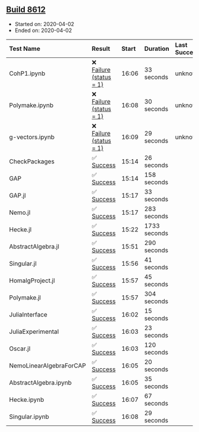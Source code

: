## [Build 8612](https://oscarci.mathematik.uni-kl.de/job/oscar/8612/)

* Started on: 2020-04-02
* Ended on: 2020-04-02

| Test Name    | Result | Start | Duration | Last Success | First Failure |
|:-------------|:-------|:------|:---------|:-------------|:--------------|
| CohP1.ipynb | ❌ [Failure (status = 1)](https://oscarci.mathematik.uni-kl.de/job/oscar/8612/artifact/logs/build-8612/CohP1.ipynb.log) | 16:06 | 33 seconds | unknown | unknown |
| Polymake.ipynb | ❌ [Failure (status = 1)](https://oscarci.mathematik.uni-kl.de/job/oscar/8612/artifact/logs/build-8612/Polymake.ipynb.log) | 16:08 | 30 seconds | unknown | unknown |
| g-vectors.ipynb | ❌ [Failure (status = 1)](https://oscarci.mathematik.uni-kl.de/job/oscar/8612/artifact/logs/build-8612/g-vectors.ipynb.log) | 16:09 | 29 seconds | unknown | unknown |
| CheckPackages | ✅ [Success](https://oscarci.mathematik.uni-kl.de/job/oscar/8612/artifact/logs/build-8612/CheckPackages.log) | 15:14 | 26 seconds |  |  |
| GAP | ✅ [Success](https://oscarci.mathematik.uni-kl.de/job/oscar/8612/artifact/logs/build-8612/GAP.log) | 15:14 | 158 seconds |  |  |
| GAP.jl | ✅ [Success](https://oscarci.mathematik.uni-kl.de/job/oscar/8612/artifact/logs/build-8612/GAP.jl.log) | 15:17 | 33 seconds |  |  |
| Nemo.jl | ✅ [Success](https://oscarci.mathematik.uni-kl.de/job/oscar/8612/artifact/logs/build-8612/Nemo.jl.log) | 15:17 | 283 seconds |  |  |
| Hecke.jl | ✅ [Success](https://oscarci.mathematik.uni-kl.de/job/oscar/8612/artifact/logs/build-8612/Hecke.jl.log) | 15:22 | 1733 seconds |  |  |
| AbstractAlgebra.jl | ✅ [Success](https://oscarci.mathematik.uni-kl.de/job/oscar/8612/artifact/logs/build-8612/AbstractAlgebra.jl.log) | 15:51 | 290 seconds |  |  |
| Singular.jl | ✅ [Success](https://oscarci.mathematik.uni-kl.de/job/oscar/8612/artifact/logs/build-8612/Singular.jl.log) | 15:56 | 41 seconds |  |  |
| HomalgProject.jl | ✅ [Success](https://oscarci.mathematik.uni-kl.de/job/oscar/8612/artifact/logs/build-8612/HomalgProject.jl.log) | 15:57 | 45 seconds |  |  |
| Polymake.jl | ✅ [Success](https://oscarci.mathematik.uni-kl.de/job/oscar/8612/artifact/logs/build-8612/Polymake.jl.log) | 15:57 | 304 seconds |  |  |
| JuliaInterface | ✅ [Success](https://oscarci.mathematik.uni-kl.de/job/oscar/8612/artifact/logs/build-8612/JuliaInterface.log) | 16:02 | 15 seconds |  |  |
| JuliaExperimental | ✅ [Success](https://oscarci.mathematik.uni-kl.de/job/oscar/8612/artifact/logs/build-8612/JuliaExperimental.log) | 16:03 | 23 seconds |  |  |
| Oscar.jl | ✅ [Success](https://oscarci.mathematik.uni-kl.de/job/oscar/8612/artifact/logs/build-8612/Oscar.jl.log) | 16:03 | 120 seconds |  |  |
| NemoLinearAlgebraForCAP | ✅ [Success](https://oscarci.mathematik.uni-kl.de/job/oscar/8612/artifact/logs/build-8612/NemoLinearAlgebraForCAP.log) | 16:05 | 20 seconds |  |  |
| AbstractAlgebra.ipynb | ✅ [Success](https://oscarci.mathematik.uni-kl.de/job/oscar/8612/artifact/logs/build-8612/AbstractAlgebra.ipynb.log) | 16:05 | 35 seconds |  |  |
| Hecke.ipynb | ✅ [Success](https://oscarci.mathematik.uni-kl.de/job/oscar/8612/artifact/logs/build-8612/Hecke.ipynb.log) | 16:07 | 67 seconds |  |  |
| Singular.ipynb | ✅ [Success](https://oscarci.mathematik.uni-kl.de/job/oscar/8612/artifact/logs/build-8612/Singular.ipynb.log) | 16:08 | 29 seconds |  |  |
